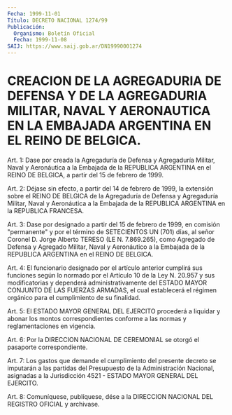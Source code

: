 ```yaml
---
Fecha: 1999-11-01
Título: DECRETO NACIONAL 1274/99
Publicación:
  Organismo: Boletín Oficial
  Fecha: 1999-11-08
SAIJ: https://www.saij.gob.ar/DN19990001274
---
```

# CREACION DE LA AGREGADURIA DE DEFENSA Y DE LA AGREGADURIA MILITAR, NAVAL Y AERONAUTICA EN LA EMBAJADA ARGENTINA EN EL REINO DE BELGICA.

<a id="1"></a>
Art. 1: Dase por creada la Agregaduría de Defensa y Agregaduría  Militar, Naval y Aeronáutica  a  la  Embajada de la REPUBLICA ARGENTINA  en  el  REINO  DE BELGICA, a partir del 15 de febrero de 1999.

<a id="2"></a>
Art. 2: Déjase sin efecto, a partir del  14 de febrero de 1999, la extensión sobre el REINO DE BELGICA de la Agregaduría  de Defensa y Agregaduría  Militar,  Naval  y  Aeronáutica a la Embajada  de  la REPUBLICA ARGENTINA en la REPUBLICA FRANCESA.

<a id="3"></a>
Art. 3: Dase por designado a partir  del 15 de febrero de 1999, en comisión  "permanente" y por el término  de  SETECIENTOS  UN  (701) días, al señor  Coronel  D.  Jorge Alberto TERESO (LE N. 7.869.265), como Agregado de Defensa y Agregado Militar, Naval y Aeronáutico a la  Embajada  de la REPUBLICA ARGENTINA  en  el  REINO  DE  BELGICA.

<a id="4"></a>
Art.  4: El funcionario  designado  por  el  artículo  anterior cumplirá sus  funciones  según  lo normado por el Artículo 10 de la Ley N. 20.957 y sus modificatorias  y dependerá administrativamente del  ESTADO  MAYOR  CONJUNTO  DE  LAS  FUERZAS   ARMADAS,  el  cual establecerá el régimen orgánico para el cumplimiento de su finalidad.

<a id="5"></a>
Art. 5: El ESTADO MAYOR GENERAL  DEL EJERCITO procederá a liquidar y  abonar los montos correspondientes  conforme  a  las  normas  y reglamentaciones en vigencia.

<a id="6"></a>
Art.  6:  Por  la  DIRECCION NACIONAL DE CEREMONIAL se otorgó el pasaporte correspondiente.

<a id="7"></a>
Art.  7: Los gastos que  demande  el  cumplimiento  del  presente decreto   se  imputarán  a  las  partidas  del  Presupuesto  de  la Administración Nacional, asignadas a la Jurisdicción 4521 - ESTADO MAYOR GENERAL DEL EJERCITO.

<a id="8"></a>
Art.  8: Comuníquese,  publíquese, dése a la DIRECCION NACIONAL DEL REGISTRO OFICIAL y archivase.